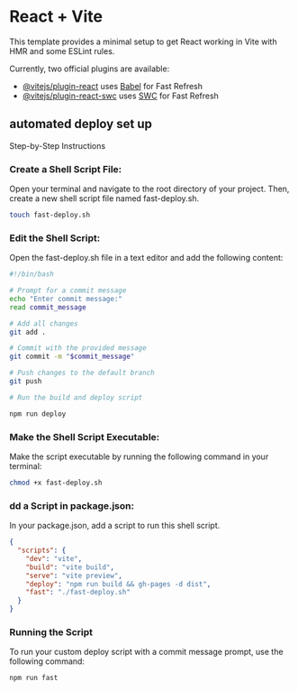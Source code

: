 # React + Vite

This template provides a minimal setup to get React working in Vite with HMR and some ESLint rules.

Currently, two official plugins are available:

- [@vitejs/plugin-react](https://github.com/vitejs/vite-plugin-react/blob/main/packages/plugin-react/README.md) uses [Babel](https://babeljs.io/) for Fast Refresh
- [@vitejs/plugin-react-swc](https://github.com/vitejs/vite-plugin-react-swc) uses [SWC](https://swc.rs/) for Fast Refresh


## automated deploy set up
Step-by-Step Instructions

### Create a Shell Script File:
Open your terminal and navigate to the root directory of your project. Then, create a new shell script file named fast-deploy.sh.
```sh
touch fast-deploy.sh
```
### Edit the Shell Script:
Open the fast-deploy.sh file in a text editor and add the following content:
```sh
#!/bin/bash

# Prompt for a commit message
echo "Enter commit message:"
read commit_message

# Add all changes
git add .

# Commit with the provided message
git commit -m "$commit_message"

# Push changes to the default branch
git push

# Run the build and deploy script

npm run deploy
```
### Make the Shell Script Executable:
Make the script executable by running the following command in your terminal:
```sh
chmod +x fast-deploy.sh
```
### dd a Script in package.json:

In your package.json, add a script to run this shell script.
```json
{
  "scripts": {
    "dev": "vite",
    "build": "vite build",
    "serve": "vite preview",
    "deploy": "npm run build && gh-pages -d dist",
    "fast": "./fast-deploy.sh"
  }
}
```
### Running the Script

To run your custom deploy script with a commit message prompt, use the following command:
```sh
npm run fast
```